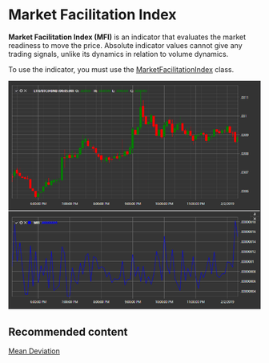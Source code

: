# Market Facilitation Index

**Market Facilitation Index (MFI)** is an indicator that evaluates the market readiness to move the price. Absolute indicator values cannot give any trading signals, unlike its dynamics in relation to volume dynamics. 

To use the indicator, you must use the [MarketFacilitationIndex](xref:StockSharp.Algo.Indicators.MarketFacilitationIndex) class. 

![IndicatorMarketFacilitationIndex](../images/IndicatorMarketFacilitationIndex.png)

## Recommended content

[Mean Deviation](IndicatorMeanDeviation.md)
